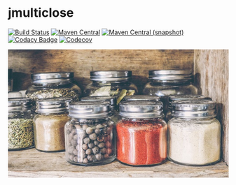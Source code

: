jmulticlose
============

[![Build Status](https://img.shields.io/travis/io7m/jmulticlose.svg?style=flat-square)](https://travis-ci.org/io7m/jmulticlose)
[![Maven Central](https://img.shields.io/maven-central/v/com.io7m.jmulticlose/com.io7m.jmulticlose.svg?style=flat-square)](http://search.maven.org/#search%7Cga%7C1%7Cg%3A%22com.io7m.jmulticlose%22)
[![Maven Central (snapshot)](https://img.shields.io/nexus/s/https/oss.sonatype.org/com.io7m.jmulticlose/com.io7m.jmulticlose.svg?style=flat-square)](https://oss.sonatype.org/content/repositories/snapshots/com/io7m/jmulticlose/)
[![Codacy Badge](https://img.shields.io/codacy/grade/8fd0f85056594033b78f042920213423.svg?style=flat-square)](https://www.codacy.com/app/github_79/jmulticlose?utm_source=github.com&amp;utm_medium=referral&amp;utm_content=io7m/jmulticlose&amp;utm_campaign=Badge_Grade)
[![Codecov](https://img.shields.io/codecov/c/github/io7m/jmulticlose.svg?style=flat-square)](https://codecov.io/gh/io7m/jmulticlose)

![jmulticlose](./src/site/resources/jmulticlose.jpg?raw=true)
